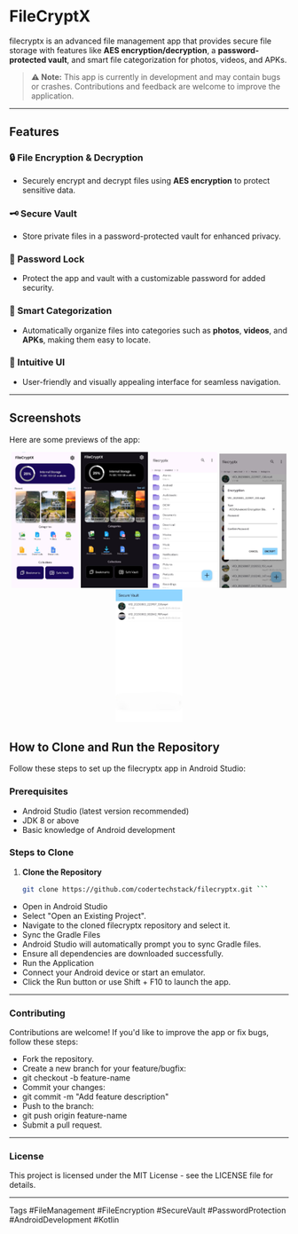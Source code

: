 # FileCryptX

filecryptx is an advanced file management app that provides secure file storage with features like **AES encryption/decryption**, a **password-protected vault**, and smart file categorization for photos, videos, and APKs.

> **⚠ Note:** This app is currently in development and may contain bugs or crashes. Contributions and feedback are welcome to improve the application.
---

## Features

### 🔒 File Encryption & Decryption
- Securely encrypt and decrypt files using **AES encryption** to protect sensitive data.

### 🗝️ Secure Vault
- Store private files in a password-protected vault for enhanced privacy.

### 🔐 Password Lock
- Protect the app and vault with a customizable password for added security.

### 📁 Smart Categorization
- Automatically organize files into categories such as **photos**, **videos**, and **APKs**, making them easy to locate.

### 🎨 Intuitive UI
- User-friendly and visually appealing interface for seamless navigation.

---

## Screenshots
Here are some previews of the app:

<p align="center">
  <img src="Screenshots/home_light.jpg" width="24%" alt="Home Screen"/>
  <img src="Screenshots/home_dark.jpg" width="24%" alt="Now Playing"/>
  <img src="Screenshots/file_list.jpg" width="24%" alt="Favourites"/>
  <img src="Screenshots/encryption.jpg" width="24%" alt="Equalizer"/>
<img src="Screenshots/vault.jpg" width="24%" alt="drawer menu"/>
</p>


## How to Clone and Run the Repository

Follow these steps to set up the filecryptx app in Android Studio:

### Prerequisites
- Android Studio (latest version recommended)
- JDK 8 or above
- Basic knowledge of Android development

### Steps to Clone
1. **Clone the Repository**
   ```bash  
   git clone https://github.com/codertechstack/filecryptx.git ```
- Open in Android Studio
- Select "Open an Existing Project".
- Navigate to the cloned filecryptx repository and select it.
- Sync the Gradle Files
- Android Studio will automatically prompt you to sync Gradle files.
- Ensure all dependencies are downloaded successfully.
- Run the Application
- Connect your Android device or start an emulator.
- Click the Run button or use Shift + F10 to launch the app.
---
### Contributing
Contributions are welcome! If you'd like to improve the app or fix bugs, follow these steps:

- Fork the repository.
- Create a new branch for your feature/bugfix:
- git checkout -b feature-name  
- Commit your changes:
- git commit -m "Add feature description"  
- Push to the branch:
- git push origin feature-name  
- Submit a pull request.

---

### License
This project is licensed under the MIT License - see the LICENSE file for details.

---

Tags
#FileManagement
#FileEncryption
#SecureVault
#PasswordProtection
#AndroidDevelopment
#Kotlin